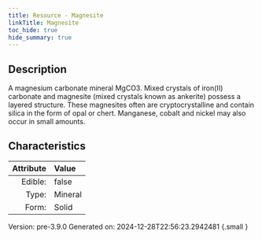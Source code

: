 ```yaml
---
title: Resource - Magnesite
linkTitle: Magnesite
toc_hide: true
hide_summary: true
---
```


## Description
A magnesium carbonate mineral MgCO3. Mixed&#10;&#9; crystals of iron(II) carbonate and magnesite (mixed crystals known as ankerite) possess&#10;&#9; a layered structure. These magnesites often are cryptocrystalline and contain silica in&#10;&#9; the form of opal or chert. Manganese, cobalt and nickel may also occur in small amounts.&#10;&#9; 

## Characteristics

| Attribute      | Value |
|--------:|:------|
|Edible:|false|
|Type:|Mineral|
|Form:|Solid|
 



    

Version: pre-3.9.0 Generated on: 2024-12-28T22:56:23.2942481
{.small }
